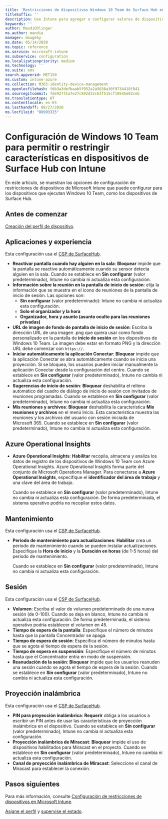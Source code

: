 ```yaml
---
title: 'Restricciones de dispositivos Windows 10 Team de Surface Hub en Microsoft Intune: Azure | Microsoft Docs'
titleSuffix: ''
description: Use Intune para agregar o configurar valores de dispositivos de Surface Hub que ejecutan Windows 10 Team.
keywords: ''
author: MandiOhlinger
ms.author: mandia
manager: dougeby
ms.date: 05/14/2020
ms.topic: reference
ms.service: microsoft-intune
ms.subservice: configuration
ms.localizationpriority: medium
ms.technology: ''
ms.suite: ems
search.appverid: MET150
ms.custom: intune-azure
ms.collection: M365-identity-device-management
ms.openlocfilehash: fdb3a3defbaab5f952a2a5636a30f9734418f841
ms.sourcegitcommit: fde92731a7e27c892d32c63f515cf19545e02ceb
ms.translationtype: HT
ms.contentlocale: es-ES
ms.lasthandoff: 08/27/2020
ms.locfileid: "88993325"
---
```

# <a name="windows-10-team-settings-to-allow-or-restrict-features-on-surface-hub-devices-using-intune"></a>Configuración de Windows 10 Team para permitir o restringir características en dispositivos de Surface Hub con Intune

En este artículo, se muestran las opciones de configuración de restricciones de dispositivos de Microsoft Intune que puede configurar para los dispositivos que ejecutan Windows 10 Team, como los dispositivos de Surface Hub.

## <a name="before-you-begin"></a>Antes de comenzar

[Creación del perfil de dispositivo](device-restrictions-configure.md#create-the-profile).

## <a name="apps-and-experience"></a>Aplicaciones y experiencia

Esta configuración usa el [CSP de SurfaceHub](/windows/client-management/mdm/surfacehub-csp).

- **Reactivar pantalla cuando hay alguien en la sala**: **Bloquear** impide que la pantalla se reactive automáticamente cuando su sensor detecta alguien en la sala. Cuando se establece en **Sin configurar** (valor predeterminado), Intune no cambia ni actualiza esta configuración.
- **Información sobre la reunión en la pantalla de inicio de sesión**: elija la información que se muestra en el icono de reuniones de la pantalla de inicio de sesión. Las opciones son:
  - **Sin configurar** (valor predeterminado): Intune no cambia ni actualiza esta configuración.
  - **Solo el organizador y la hora**
  - **Organizador, hora y asunto (asunto oculto para las reuniones privadas)**
- **URL de imagen de fondo de pantalla de inicio de sesión**: Escriba la dirección URL de una imagen .png que quiera usar como fondo personalizado en la pantalla de **inicio de sesión** en los dispositivos de Windows 10 Team. La imagen debe estar en formato PNG y la dirección URL debe comenzar con `https://`.
- **Iniciar automáticamente la aplicación Conectar**: **Bloquear** impide que la aplicación Conectar se abra automáticamente cuando se inicia una proyección. Si se bloquea, los usuarios pueden iniciar manualmente la aplicación Conectar desde la configuración del centro. Cuando se establece en **Sin configurar** (valor predeterminado), Intune no cambia ni actualiza esta configuración.
- **Sugerencias de inicio de sesión**: **Bloquear** deshabilita el relleno automático del cuadro de diálogo de inicio de sesión con invitados de reuniones programadas. Cuando se establece en **Sin configurar** (valor predeterminado), Intune no cambia ni actualiza esta configuración.
- **Mis reuniones y archivos**: **Bloquear** deshabilita la característica **Mis reuniones y archivos** en el menú Inicio. Esta característica muestra las reuniones y los archivos del usuario con sesión iniciada de Microsoft 365. Cuando se establece en **Sin configurar** (valor predeterminado), Intune no cambia ni actualiza esta configuración.

## <a name="azure-operational-insights"></a>Azure Operational Insights

- **Azure Operational Insights**: **Habilitar** recopila, almacena y analiza los datos de registro de los dispositivos de Windows 10 Team con Azure Operational Insights. Azure Operational Insights forma parte del conjunto de Microsoft Operations Manager. Para conectarse a **Azure Operational Insights**, especifique el **identificador del área de trabajo** y una clave del área de trabajo.

  Cuando se establece en **Sin configurar** (valor predeterminado), Intune no cambia ni actualiza esta configuración. De forma predeterminada, el sistema operativo podría no recopilar estos datos.

## <a name="maintenance"></a>Mantenimiento

Esta configuración usa el [CSP de SurfaceHub](/windows/client-management/mdm/surfacehub-csp).

- **Período de mantenimiento para actualizaciones**: **Habilitar** crea un período de mantenimiento cuando se pueden instalar actualizaciones. Especifique la **Hora de inicio** y la **Duración en horas** (de 1-5 horas) del período de mantenimiento.

  Cuando se establece en **Sin configurar** (valor predeterminado), Intune no cambia ni actualiza esta configuración.

## <a name="session"></a>Sesión

Esta configuración usa el [CSP de SurfaceHub](/windows/client-management/mdm/surfacehub-csp).

- **Volumen**: Escriba el valor de volumen predeterminado de una nueva sesión (de 0-100). Cuando se deja en blanco, Intune no cambia ni actualiza esta configuración. De forma predeterminada, el sistema operativo podría establecer el volumen en 45.
- **Tiempo de espera de la pantalla**: Especifique el número de minutos hasta que la pantalla Concentrador se apaga.
- **Tiempo de espera de sesión**: Especifica el número de minutos hasta que se agota el tiempo de espera de la sesión.
- **Tiempo de espera en suspensión**: Especifique el número de minutos hasta que el Concentrador entra en modo de suspensión.
- **Reanudación de la sesión**: **Bloquear** impide que los usuarios reanuden una sesión cuando se agota el tiempo de espera de la sesión. Cuando se establece en **Sin configurar** (valor predeterminado), Intune no cambia ni actualiza esta configuración.

## <a name="wireless-projection"></a>Proyección inalámbrica

Esta configuración usa el [CSP de SurfaceHub](/windows/client-management/mdm/surfacehub-csp).

- **PIN para proyección inalámbrica**: **Requerir** obliga a los usuarios a escribir un PIN antes de usar las características de proyección inalámbrica en el dispositivo. Cuando se establece en **Sin configurar** (valor predeterminado), Intune no cambia ni actualiza esta configuración.
- **Proyección inalámbrica de Miracast**: **Bloquear** impide el uso de dispositivos habilitados para Miracast en el proyecto. Cuando se establece en **Sin configurar** (valor predeterminado), Intune no cambia ni actualiza esta configuración.
- **Canal de proyección inalámbrica de Miracast**: Seleccione el canal de Miracast para establecer la conexión.

## <a name="next-steps"></a>Pasos siguientes

Para más información, consulte [Configuración de restricciones de dispositivos en Microsoft Intune](device-restrictions-configure.md).

[Asigne el perfil](device-profile-assign.md) y [supervise el estado](device-profile-monitor.md).